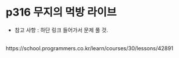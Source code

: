 # p316 무지의 먹방 라이브

- 참고 사항 :
하단 링크 들어가서 문제 풀 것.
<br>
https://school.programmers.co.kr/learn/courses/30/lessons/42891
